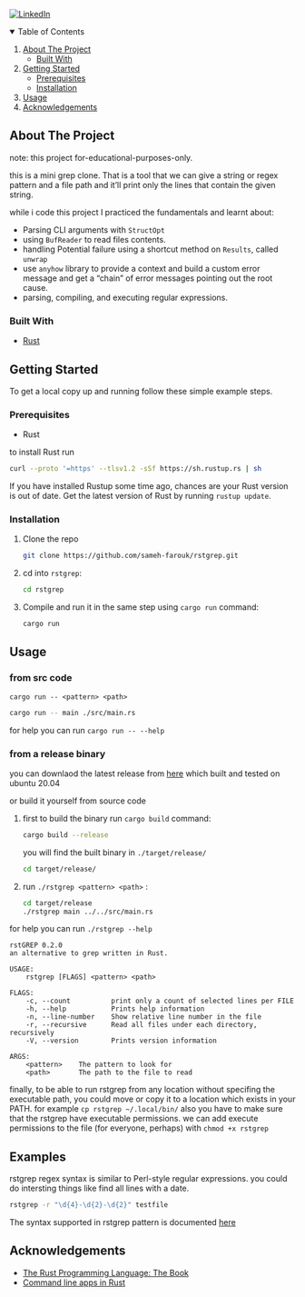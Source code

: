 
[![LinkedIn][linkedin-shield]][linkedin-url]


<!-- TABLE OF CONTENTS -->
<details open="open">
  <summary>Table of Contents</summary>
  <ol>
    <li>
      <a href="#about-the-project">About The Project</a>
      <ul>
        <li><a href="#built-with">Built With</a></li>
      </ul>
    </li>
    <li>
      <a href="#getting-started">Getting Started</a>
      <ul>
        <li><a href="#prerequisites">Prerequisites</a></li>
        <li><a href="#installation">Installation</a></li>
      </ul>
    </li>
    <li><a href="#usage">Usage</a></li>
    <li><a href="#acknowledgements">Acknowledgements</a></li>
  </ol>
</details>



<!-- ABOUT THE PROJECT -->
## About The Project
note: this project for-educational-purposes-only.

this is a mini grep clone. That is a tool that we can give a string or regex pattern and a file path and it’ll print only the lines that contain the given string.

while i code this project  I practiced the fundamentals and learnt about:
* Parsing CLI arguments with `StructOpt`
* using `BufReader` to read files contents.
* handling Potential failure using a shortcut method on `Results`, called `unwrap`
* use `anyhow` library to provide a context and build a custom error message and get a “chain” of error messages pointing out the root cause.
* parsing, compiling, and executing regular expressions.

### Built With

* [Rust](https://www.rust-lang.org/)


<!-- GETTING STARTED -->
## Getting Started

To get a local copy up and running follow these simple example steps.

### Prerequisites

* Rust

to install Rust run
  ```sh
  curl --proto '=https' --tlsv1.2 -sSf https://sh.rustup.rs | sh
  ```
If you have installed Rustup some time ago, chances are your Rust version is out of date. Get the latest version of Rust by running `rustup update`.

### Installation

1. Clone the repo
   ```sh
   git clone https://github.com/sameh-farouk/rstgrep.git
   ```
3. cd into `rstgrep`:
   ```sh
   cd rstgrep
   ```
4. Compile and run it in the same step using `cargo run` command:
   ```sh
   cargo run
   ```



<!-- USAGE EXAMPLES -->
## Usage

### from src code

`cargo run -- <pattern> <path>`

   ```sh
   cargo run -- main ./src/main.rs
   ```

for help you can run
`cargo run -- --help`


### from a release binary

you can downlaod the latest release from [here](https://github.com/sameh-farouk/rstgrep/releases) which built and tested on ubuntu 20.04

or build it yourself from source code

1. first to build the binary run `cargo build` command:
   ```sh
   cargo build --release
   ```
   you will find the built binary in `./target/release/`
   ```sh
   cd target/release/
   ```

2. run `./rstgrep <pattern> <path>`
:
   ```sh
   cd target/release
   ./rstgrep main ../../src/main.rs
   ```

for help you can run
`./rstgrep --help`

```
rstGREP 0.2.0
an alternative to grep written in Rust.

USAGE:
    rstgrep [FLAGS] <pattern> <path>

FLAGS:
    -c, --count          print only a count of selected lines per FILE
    -h, --help           Prints help information
    -n, --line-number    Show relative line number in the file
    -r, --recursive      Read all files under each directory, recursively
    -V, --version        Prints version information

ARGS:
    <pattern>    The pattern to look for
    <path>       The path to the file to read
```

finally, to be able to run rstgrep from any location without specifing the executable path, you could move or copy it to a location which exists in your PATH.
for example ```cp rstgrep ~/.local/bin/```
also you have to make sure that the rstgrep have executable permissions.
we can add execute permissions to the file (for everyone, perhaps) with ```chmod +x rstgrep```

## Examples
rstgrep regex syntax is similar to Perl-style regular expressions. you could do intersting things like find all lines with a date.

```sh
rstgrep -r "\d{4}-\d{2}-\d{2}" testfile
```

The syntax supported in rstgrep pattern is documented [here](https://docs.rs/regex/1.5.4/regex/#syntax)

<!-- ACKNOWLEDGEMENTS -->
## Acknowledgements
* [The Rust Programming Language: The Book](https://doc.rust-lang.org/book/title-page.html)
* [Command line apps in Rust](https://rust-cli.github.io/book/index.html)
<!-- MARKDOWN LINKS & IMAGES -->
<!-- https://www.markdownguide.org/basic-syntax/#reference-style-links -->
[linkedin-shield]: https://img.shields.io/badge/-LinkedIn-black.svg?style=for-the-badge&logo=linkedin&colorB=555
[linkedin-url]: https://www.linkedin.com/in/sameh-farouk-software-developer/
